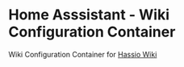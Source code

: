 # Home Asssistant - Wiki Configuration Container

Wiki Configuration Container for [Hassio Wiki](https://github.com/noodlemctwoodle/hassio/wiki)

